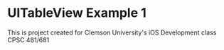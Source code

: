 UITableView Example 1
=====================

This is project created for Clemson University's iOS Development class CPSC 481/681